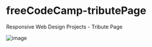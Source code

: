 # freeCodeCamp-tributePage

Responsive Web Design Projects - Tribute Page

![image](https://user-images.githubusercontent.com/92387865/155812997-f85d8033-d55b-44e3-96a3-f5e3b9bc8d7b.png)

